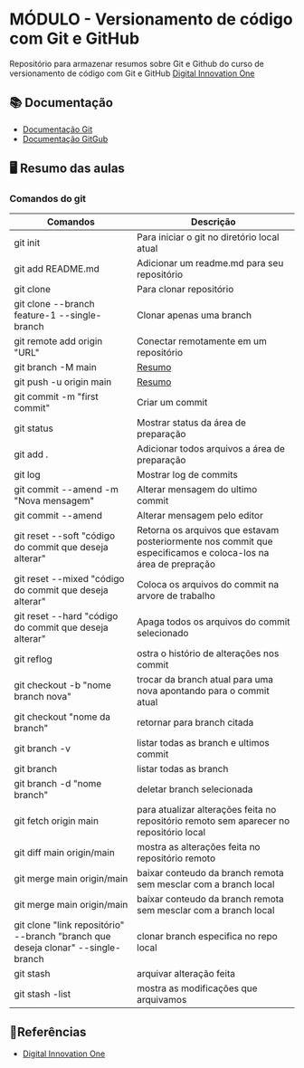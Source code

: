 
# MÓDULO - Versionamento de código com Git e GitHub

Repositório para armazenar resumos sobre Git e Github do curso de versionamento de código com Git e GitHub [Digital Innovation One](https://www.dio.me/)

## 📚 Documentação
- [Documentação Git](https://git-scm.com/docs/git/pt_BR)
- [Documentação GitGub](https://docs.github.com/pt)

## 🖥️ Resumo das aulas

### Comandos do git

| Comandos | Descrição |
|-------|---------|
| git init | Para iniciar o git no diretório local atual |
| git add README.md | Adicionar um readme.md para seu repositório |
| git clone | Para clonar repositório |
| git clone --branch feature-1 --single-branch | Clonar apenas uma branch |
| git remote add origin "URL" | Conectar remotamente em um repositório |
| git branch -M main | [Resumo]() |
| git push -u origin main | [Resumo]() |
| git commit -m "first commit" | Criar um commit |
| git status | Mostrar status da área de preparação |
| git add . | Adicionar todos arquivos a área de preparação |
| git log | Mostrar log de commits |
| git commit --amend -m "Nova mensagem" | Alterar mensagem do ultimo commit |
| git commit --amend | Alterar mensagem pelo editor |
| git reset --soft "código do commit que deseja alterar" | Retorna os arquivos que estavam posteriormente nos commit que especificamos e coloca-los na área de prepração |
| git reset --mixed "código do commit que deseja alterar" | Coloca os arquivos do commit na arvore de trabalho |
| git reset --hard "código do commit que deseja alterar" | Apaga todos os arquivos do commit selecionado |
| git reflog | ostra o histório de alterações nos commit |
| git checkout -b "nome branch nova" | trocar da branch atual para uma nova apontando para o commit atual |
| git checkout "nome da branch" | retornar para branch citada |
| git branch -v | listar todas as branch e ultimos commit|
| git branch | listar todas as branch |
| git branch -d "nome branch" | deletar branch selecionada |
| git fetch origin main | para atualizar alterações feita no repositório remoto sem aparecer no repositório local |
| git diff main origin/main | mostra as alterações feita no repositório remoto |
| git merge main origin/main | baixar conteudo da branch remota sem mesclar com a branch local |
| git merge main origin/main | baixar conteudo da branch remota sem mesclar com a branch local |
| git clone "link repositório" --branch "branch que deseja clonar" --single-branch | clonar branch especifica no repo local|
| git stash | arquivar alteração feita |
| git stash -list | mostra as modificações que arquivamos |



## 🔎Referências
- [Digital Innovation One](https://www.dio.me/)


